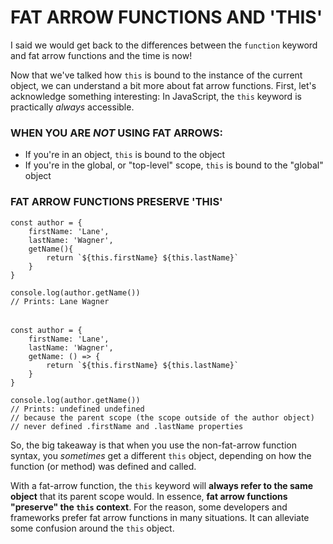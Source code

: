 # FAT ARROW FUNCTIONS AND 'THIS'

I said we would get back to the differences between the `function` keyword and fat arrow functions and the time is now!

Now that we've talked how `this` is bound to the instance of the current object, we can understand a bit more about fat arrow functions. First, let's acknowledge something interesting: In JavaScript, the `this` keyword is practically _always_ accessible.

### WHEN YOU ARE _NOT_ USING FAT ARROWS:

- If you're in an object, `this` is bound to the object
- If you're in the global, or "top-level" scope, `this` is bound to the "global" object

### FAT ARROW FUNCTIONS PRESERVE 'THIS'

    const author = {
        firstName: 'Lane',
        lastName: 'Wagner',
        getName(){
            return `${this.firstName} ${this.lastName}`
        }
    }

    console.log(author.getName())
    // Prints: Lane Wagner

######

    const author = {
        firstName: 'Lane',
        lastName: 'Wagner',
        getName: () => {
            return `${this.firstName} ${this.lastName}`
        }
    }

    console.log(author.getName())
    // Prints: undefined undefined
    // because the parent scope (the scope outside of the author object)
    // never defined .firstName and .lastName properties

So, the big takeaway is that when you use the non-fat-arrow function syntax, you _sometimes_ get a different `this` object, depending on how the function (or method) was defined and called.

With a fat-arrow function, the `this` keyword will **always refer to the same object** that its parent scope would. In essence, **fat arrow functions "preserve" the `this` context**. For the reason, some developers and frameworks prefer fat arrow functions in many situations. It can alleviate some confusion around the `this` object.
